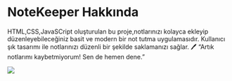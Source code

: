 <h1>NoteKeeper Hakkında</h1>
HTML,CSS,JavaSCript oluşturulan bu proje,notlarınızı kolayca ekleyip düzenleyebileceğiniz basit ve modern bir not tutma uygulamasıdır. Kullanıcı şık tasarımı ile notlarınızı düzenli bir şekilde saklamanızı sağlar.
🖊️ “Artık notlarımı kaybetmiyorum! Sen de hemen dene.”


![](notekeeper.gif)
